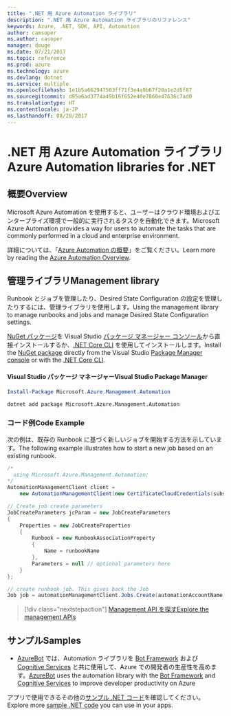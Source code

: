 ```yaml
---
title: ".NET 用 Azure Automation ライブラリ"
description: ".NET 用 Azure Automation ライブラリのリファレンス"
keywords: Azure, .NET, SDK, API, Automation
author: camsoper
ms.author: casoper
manager: douge
ms.date: 07/21/2017
ms.topic: reference
ms.prod: azure
ms.technology: azure
ms.devlang: dotnet
ms.service: multiple
ms.openlocfilehash: 1e1b5a662947503ff71f3e4a9b67f20a1e2d5f87
ms.sourcegitcommit: d95a6ad3774a49b16f652e40e7860e47636c7ad0
ms.translationtype: HT
ms.contentlocale: ja-JP
ms.lasthandoff: 08/28/2017
---
```

# <a name="azure-automation-libraries-for-net"></a><span data-ttu-id="3004c-104">.NET 用 Azure Automation ライブラリ</span><span class="sxs-lookup"><span data-stu-id="3004c-104">Azure Automation libraries for .NET</span></span>

## <a name="overview"></a><span data-ttu-id="3004c-105">概要</span><span class="sxs-lookup"><span data-stu-id="3004c-105">Overview</span></span>

<span data-ttu-id="3004c-106">Microsoft Azure Automation を使用すると、ユーザーはクラウド環境およびエンタープライズ環境で一般的に実行されるタスクを自動化できます。</span><span class="sxs-lookup"><span data-stu-id="3004c-106">Microsoft Azure Automation provides a way for users to automate the tasks that are commonly performed in a cloud and enterprise environment.</span></span> 

<span data-ttu-id="3004c-107">詳細については、「[Azure Automation の概要](/azure/automation/automation-intro)」をご覧ください。</span><span class="sxs-lookup"><span data-stu-id="3004c-107">Learn more by reading the [Azure Automation Overview](/azure/automation/automation-intro).</span></span>

## <a name="management-library"></a><span data-ttu-id="3004c-108">管理ライブラリ</span><span class="sxs-lookup"><span data-stu-id="3004c-108">Management library</span></span>

<span data-ttu-id="3004c-109">Runbook とジョブを管理したり、Desired State Configuration の設定を管理したりするには、管理ライブラリを使用します。</span><span class="sxs-lookup"><span data-stu-id="3004c-109">Using the management library to manage runbooks and jobs and manage Desired State Configuration settings.</span></span>

<span data-ttu-id="3004c-110">[NuGet パッケージ](https://www.nuget.org/packages/Microsoft.Azure.Management.Automation)を Visual Studio [パッケージ マネージャー コンソール][PackageManager]から直接インストールするか、[.NET Core CLI][DotNetCLI] を使用してインストールします。</span><span class="sxs-lookup"><span data-stu-id="3004c-110">Install the [NuGet package](https://www.nuget.org/packages/Microsoft.Azure.Management.Automation) directly from the Visual Studio [Package Manager console][PackageManager] or with the [.NET Core CLI][DotNetCLI].</span></span>

#### <a name="visual-studio-package-manager"></a><span data-ttu-id="3004c-111">Visual Studio パッケージ マネージャー</span><span class="sxs-lookup"><span data-stu-id="3004c-111">Visual Studio Package Manager</span></span>

```powershell
Install-Package Microsoft.Azure.Management.Automation
```

```bash
dotnet add package Microsoft.Azure.Management.Automation
```

### <a name="code-example"></a><span data-ttu-id="3004c-112">コード例</span><span class="sxs-lookup"><span data-stu-id="3004c-112">Code Example</span></span>

<span data-ttu-id="3004c-113">次の例は、既存の Runbook に基づく新しいジョブを開始する方法を示しています。</span><span class="sxs-lookup"><span data-stu-id="3004c-113">The following example illustrates how to start a new job based on an existing runbook.</span></span>

```csharp
/*
  using Microsoft.Azure.Management.Automation;
*/
AutomationManagementClient client =
    new AutomationManagementClient(new CertificateCloudCredentials(subscriptionId, cert));

// Create job create parameters
JobCreateParameters jcParam = new JobCreateParameters
{
    Properties = new JobCreateProperties
    {
        Runbook = new RunbookAssociationProperty
        {
            Name = runbookName
        },
        Parameters = null // optional parameters here
    }
};

// create runbook job. This gives back the Job
Job job = automationManagementClient.Jobs.Create(automationAccountName, jcParam).Job;
```

> [!div class="nextstepaction"]
> [<span data-ttu-id="3004c-114">Management API を探す</span><span class="sxs-lookup"><span data-stu-id="3004c-114">Explore the management APIs</span></span>](/dotnet/api/overview/azure/automation/management)

## <a name="samples"></a><span data-ttu-id="3004c-115">サンプル</span><span class="sxs-lookup"><span data-stu-id="3004c-115">Samples</span></span>

* <span data-ttu-id="3004c-116">[AzureBot](https://github.com/Microsoft/AzureBot) では、Automation ライブラリを [Bot Framework](https://docs.microsoft.com/bot-framework/) および [Cognitive Services](/cognitive-services) と共に使用して、Azure での開発者の生産性を高めます。</span><span class="sxs-lookup"><span data-stu-id="3004c-116">[AzureBot](https://github.com/Microsoft/AzureBot) uses the automation library with the [Bot Framework](https://docs.microsoft.com/bot-framework/) and [Cognitive Services](/cognitive-services) to improve developer productivity on Azure</span></span>

<span data-ttu-id="3004c-117">アプリで使用できるその他の[サンプル .NET コード](https://azure.microsoft.com/resources/samples/?platform=dotnet)を確認してください。</span><span class="sxs-lookup"><span data-stu-id="3004c-117">Explore more [sample .NET code](https://azure.microsoft.com/resources/samples/?platform=dotnet) you can use in your apps.</span></span>

[PackageManager]: https://docs.microsoft.com/nuget/tools/package-manager-console
[DotNetCLI]: https://docs.microsoft.com/dotnet/core/tools/dotnet-add-package
